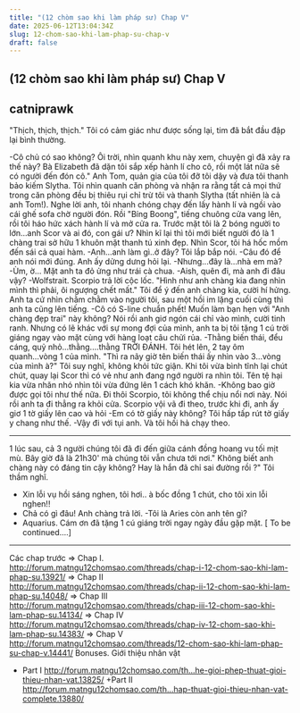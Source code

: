 ```yaml
---
title: "(12 chòm sao khi làm pháp sư) Chap V"
date: 2025-06-12T13:04:34Z
slug: 12-chom-sao-khi-lam-phap-su-chap-v
draft: false
---
```


## (12 chòm sao khi làm pháp sư) Chap V

## catniprawk

"Thịch, thịch, thịch." Tôi có cảm giác như được sống lại, tim đã bắt đầu đập lại bình thường.
 
 
 
-Cô chủ có sao không? Ôi trời, nhìn quanh khu này xem, chuyện gì đã xảy ra thế này? Bà Elizabeth đã dặn tôi sắp xếp hành lí cho cô, rồi một lát nữa sẽ có người đến đón cô."
Anh Tom, quản gia của tôi đỡ tôi dậy và đưa tôi thanh bảo kiếm Slytha. Tôi nhìn quanh căn phòng và nhận ra rằng tất cả mọi thứ trong căn phòng đều bị thiêu rụi chỉ trừ tôi và thanh Slytha (tất nhiên là cả anh Tom!).
Nghe lời anh, tôi nhanh chóng chạy đến lấy hành lí và ngồi vào cái ghế sofa chờ người đón.
Rồi "Bíng Boong", tiếng chuông cửa vang lên, rồi tôi háo hức xách hành lí và mở cửa ra. Trước mặt tôi là 2 bóng người to lớn...anh Scor và ai đó, con gái ư? Nhìn kĩ lại thì tôi mới biết người đó là 1 chàng trai sở hữu 1 khuôn mặt thanh tú xinh đẹp. Nhìn Scor, tôi há hốc mồm đến sái cả quai hàm.
-Anh...anh làm gì..ở đây?
Tôi lắp bắp nói.
-Câu đó để anh nói mới đúng. 
Anh ấy dửng dưng hỏi lại.
-Nhưng...đây là...nhà em mà?
-Ùm, ờ...
Mặt anh ta đỏ ửng như trái cà chua.
-Aish, quên đi, mà anh đi đâu vậy?
-Wolfstrait. 
Scorpio trả lời cộc lốc.
"Hình như anh chàng kia đang nhìn mình thì phải, ôi ngượng chết mất." Tôi để ý đến anh chàng kia, cười hí hửng.
Anh ta cứ nhìn chằm chằm vào người tôi, sau một hồi im lặng cuối cùng thì anh ta cũng lên tiếng.
-Cô có S-line chuẩn phết! Muốn làm bạn hẹn với "Anh chàng đẹp trai" này không?
Nói rồi anh giơ ngón cái chỉ vào mình, cười tinh ranh.
Nhưng có lẽ khác với sự mong đợi của mình, anh ta bị tôi tặng 1 cú trời giáng ngay vào mặt cùng với hàng loạt câu chửi rủa.
-Thằng biến thái, đểu cáng, quỷ nhỏ...thằng....thằng TRỜI ĐÁNH. Tôi hét lên, 2 tay ôm quanh...vòng 1 của mình.
"Thì ra nãy giờ tên biến thái ấy nhìn vào 3...vòng của mình à?" Tôi suy nghĩ, không khỏi tức giận.
Khi tôi vừa bình tĩnh lại chút chút, quay lại Scor thì có vẻ như anh đang ngớ người ra nhìn tôi.
Tên tệ hại kia vừa nhăn nhó nhìn tôi vừa đứng lên 1 cách khó khăn.
-Không bao giờ được gọi tôi như thế nữa. Đi thôi Scorpio, tôi không thể chịu nổi nơi này.
Nói rồi anh ta đi thẳng ra khỏi cửa.
Scorpio vội vã đi theo, trước khi đi, anh ấy giơ 1 tờ giấy lên cao và hỏi
-Em có tờ giấy này không?
Tôi hấp tấp rút tờ giấy y chang như thế.
-Vậy đi với tụi anh.
Và tôi hối hả chạy theo.
__________________________________________________________________________________________
1 lúc sau, cả 3 người chúng tôi đã đi đến giữa cánh đồng hoang vu tối mịt mù. Bây giờ đã là 21h30' mà chúng tôi vẫn chưa tới nơi." Không biết anh chàng này có đáng tin cậy không? Hay là hắn đã chỉ sai đường rồi ?" Tôi thầm nghĩ.
- Xin lỗi vụ hồi sáng nghen, tôi hơi.. à bốc đồng 1 chút, cho tôi xin lỗi nghen!!
- Chả có gì đâu!
 Anh chàng trả lời.
-Tôi là Aries còn anh tên gì?
- Aquarius. Cám ơn đã tặng 1 cú giáng trời ngay ngày đầu gặp mặt.
[ To be continued....]
__________________________________________________________________________________________
Các chap trước
=> Chap I. http://forum.matngu12chomsao.com/threads/chap-i-12-chom-sao-khi-lam-phap-su.13921/
=> Chap II http://forum.matngu12chomsao.com/threads/chap-ii-12-chom-sao-khi-lam-phap-su.14048/
=> Chap III http://forum.matngu12chomsao.com/threads/chap-iii-12-chom-sao-khi-lam-phap-su.14134/
=> Chap IV http://forum.matngu12chomsao.com/threads/chap-iv-12-chom-sao-khi-lam-phap-su.14383/
=> Chap V http://forum.matngu12chomsao.com/threads/12-chom-sao-khi-lam-phap-su-chap-v.14441/
Bonuses.
Giới thiệu nhân vật
+ Part I http://forum.matngu12chomsao.com/th...he-gioi-phep-thuat-gioi-thieu-nhan-vat.13825/
+Part II http://forum.matngu12chomsao.com/th...hap-thuat-gioi-thieu-nhan-vat-complete.13880/